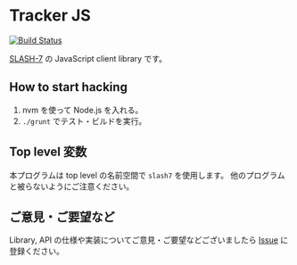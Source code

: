 # Tracker JS

[![Build Status](https://travis-ci.org/pLucky-Inc/tracker-js.png)](https://travis-ci.org/pLucky-Inc/tracker-js)

[SLASH-7](http://www.slash-7.com) の JavaScript client library です。

## How to start hacking

1. nvm を使って Node.js を入れる。
2. `./grunt` でテスト・ビルドを実行。

## Top level 変数

本プログラムは top level の名前空間で `slash7` を使用します。
他のプログラムと被らないようにご注意ください。

## ご意見・ご要望など

Library, API の仕様や実装についてご意見・ご要望などございましたら
[Issue](https://github.com/pLucky-Inc/tracker-js/issues)
に登録ください。